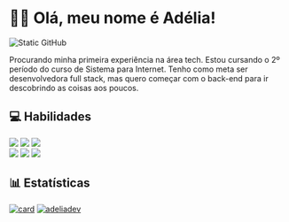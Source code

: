 # 👋🏻 Olá, meu nome é Adélia!

<img src="https://img.shields.io/static/v1?label=Overview&message=adeliadev&color=f8efd4&style=for-the-badge&logo=GitHub" alt="Static GitHub">

<p>
  Procurando minha primeira experiência na área tech. Estou cursando o 2º período do curso de Sistema para Internet.
  Tenho como meta ser desenvolvedora full stack, mas quero começar com o back-end  para ir descobrindo as coisas aos poucos.
</p>

## 💻 Habilidades
<p>
  <img src="https://img.shields.io/badge/Python-14354C?style=for-the-badge&logo=python&logoColor=white">
  <img src="https://img.shields.io/badge/HTML5-E34F26?style=for-the-badge&logo=html5&logoColor=white">
  <img src="https://img.shields.io/badge/CSS3-1572B6?style=for-the-badge&logo=css3&logoColor=white">
  <br>
  <img src="https://img.shields.io/badge/Bootstrap-563D7C?style=for-the-badge&logo=bootstrap&logoColor=white">
  <img src="https://img.shields.io/badge/Git-E34F26?style=for-the-badge&logo=git&logoColor=white">
  <img src="https://img.shields.io/badge/Java-ED8B00?style=for-the-badge&logo=openjdk&logoColor=white">
</p>

## 📊 Estatísticas
[![card](https://github-readme-stats.vercel.app/api?username=adeliadev&theme=dark&show_icons=true)](https://github.com/anuraghazra/github-readme-stats)
[![adeliadev](https://github-readme-stats.vercel.app/api/top-langs/?username=adeliadev&layout=compact&theme=dark)](https://github.com/anuraghazra/github-readme-stats)

